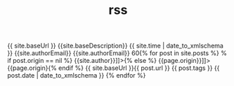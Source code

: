 ﻿---
layout: empty
title: rss
---
<?xml version="1.0" encoding="utf-8"?>
<rss xmlns:dc="http://purl.org/dc/elements/1.1/" xmlns:content="http://purl.org/rss/1.0/modules/content/" xmlns:atom="http://www.w3.org/2005/Atom" version="2.0">
  <channel>
    <title>{{ site.baseTitle }}</title>
    <link>{{ site.baseUrl }}</link>
    <description>{{site.baseDescription}}</description>
    <author><![CDATA[{{site.author}}]]></author>
    <copyright><![CDATA[{{site.copyrightTitle}}]]></copyright>
    <lastBuildDate>{{ site.time | date_to_xmlschema }}</lastBuildDate>
    <managingEditor>{{site.authorEmail}}</managingEditor>
    <webMaster>{{site.authorEmail}}</webMaster>
    <ttl>60</ttl>{% for post in site.posts %}
    <item>
      <title><![CDATA[{{post.title}}]]></title>% if post.origin == nil %}
      <author><![CDATA[<a href="{{site.authorUrl}}">{{site.author}}</a>]]></author>{% else %}
      <comments><![CDATA[转载自：<a href="{{page.origin}}">{{page.origin}}</a>]]></comments>
      <source>{{page.origin}</source>{% endif %}
      <description><![CDATA[{{post.excerpt}}]]></description>
      <link>{{ site.baseUrl }}{{ post.url }}</link>
      <category>{{ post.tags }}</category>
      <pubDate>{{ post.date | date_to_xmlschema }}</pubDate>
    </item>{% endfor %}
  </channel>
</rss>